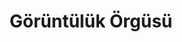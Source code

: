 ---
layout: s1n0/goruntuluk-orgusu
lang: tr
title: Görüntülük Örgüsü
description: Ağ tasarımları için esnetim uyumlu uyarlamalı önyüz çatısı olan deveb, görüntülük örgüsüyle kullanımdadır.
---